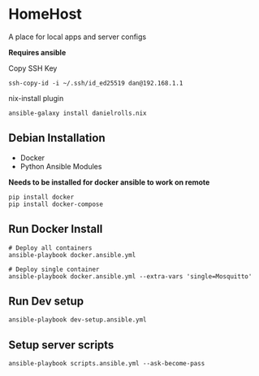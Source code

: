 # HomeHost
A place for local apps and server configs

**Requires ansible**

Copy SSH Key

```shell
ssh-copy-id -i ~/.ssh/id_ed25519 dan@192.168.1.1
```

nix-install plugin
```shell
ansible-galaxy install danielrolls.nix
```

## Debian Installation

- Docker
- Python Ansible Modules

**Needs to be installed for docker ansible to work on remote**

```shell
pip install docker
pip install docker-compose
```

## Run Docker Install

```shell
# Deploy all containers
ansible-playbook docker.ansible.yml

# Deploy single container
ansible-playbook docker.ansible.yml --extra-vars 'single=Mosquitto'
```

## Run Dev setup

```shell
ansible-playbook dev-setup.ansible.yml
```

## Setup server scripts

```shell
ansible-playbook scripts.ansible.yml --ask-become-pass
```